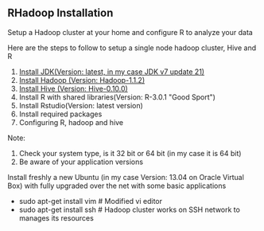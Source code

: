 ## RHadoop Installation

Setup a Hadoop cluster at your home and configure R to analyze your data

Here are the steps to follow to setup a single node hadoop cluster, Hive and R

1.	[Install JDK(Version: latest, in my case JDK v7 update 21)](Install/Javainstall.md)
2.	[Install Hadoop (Version: Hadoop-1.1.2)](Install/Hadoopinstall.md)
3.	[Install Hive (Version: Hive-0.10.0)](Install/Hiveinstall.md)
4.	Install R with shared libraries(Version: R-3.0.1 "Good Sport")
5.	Install Rstudio(Version: latest version)
6.	Install required packages
7.	Configuring R, hadoop and hive

Note:

1. Check your system type, is it 32 bit or 64 bit (in my case it is 64 bit)
2. Be aware of your application versions

Install freshly a new Ubuntu (in my case Version: 13.04 on Oracle Virtual Box) with fully upgraded over the net with some basic applications 
  * sudo apt-get install vim # Modified vi editor
  * sudo apt-get install ssh # Hadoop cluster works on SSH network to manages its resources

